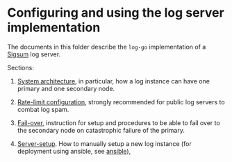 # Configuring and using the log server implementation

The documents in this folder describe the `log-go` implementation of a
[Sigsum](https://git.glasklar.is/sigsum/project/documentation) log
server.

Sections:

1. [System architecture](./architecture.md), in particular, how a log
   instance can have one primary and one secondary node.

2. [Rate-limit configuration](./rate-limit.md), strongly recommended
   for public log servers to combat log spam.

3. [Fail-over](./failover.md), instruction for setup and procedures to
   be able to fail over to the secondary node on catastrophic failure
   of the primary.

4. [Server-setup](./setup.md). How to manually setup a new log
   instance (for deployment using ansible, see
   [ansible](https://git.glasklar.is/sigsum/admin/ansible)),
